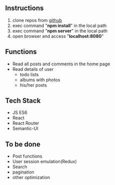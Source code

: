 ## Instructions
1. clone repos from [github](https://github.com/AmazedBruceZhao/socialapp.git) 
2. exec command "**npm install**" in the local path
3. exec command "**npm server**" in the local path
4. open browser and access "**localhost:8080**"

## Functions
- Read all posts and comments in the home page
- Read details of user
    - todo lists
    - albums with photos
    - his/her posts 
    
## Tech Stack
- JS ES6
- React
- React Router
- Semantic-UI

## To be done
- Post functions
- User session emulation(Redux) 
- Search
- pagination
- other optimization